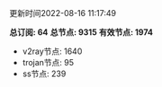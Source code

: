 更新时间2022-08-16 11:17:49

**总订阅: 64**
**总节点: 9315**
**有效节点: 1974**
- v2ray节点: 1640
- trojan节点: 95
- ss节点: 239
